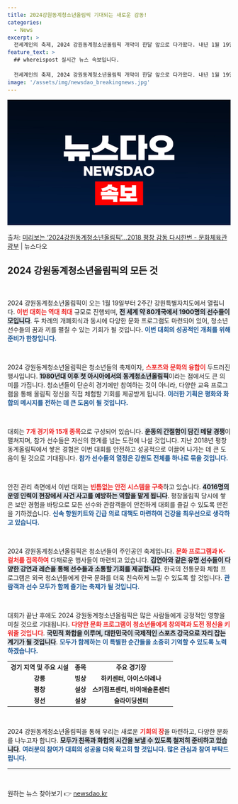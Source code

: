```yaml
---
title: 2024강원동계청소년올림픽 기대되는 새로운 감동!
categories:
  - News
excerpt: >
  전세계인의 축제, 2024 강원동계청소년올림픽 개막이 한달 앞으로 다가왔다. 내년 1월 19일부터 2월 1일…
feature_text: >
  ## whereispost 실시간 뉴스 속보입니다.

  전세계인의 축제, 2024 강원동계청소년올림픽 개막이 한달 앞으로 다가왔다. 내년 1월 19일부터 2월 1일…
image: '/assets/img/newsdao_breakingnews.jpg'
---
```


![뉴스다오 속보](/assets/img/newsdao_breakingnews.jpg)

<p>출처: <a href="https://newsdao.kr/2871" rel="dofollow">미리보는 ‘2024강원동계청소년올림픽’…2018 평창 감동 다시한번 - 문화체육관광부</a> | 뉴스다오</p>

<h2 data-ke-size="size26">2024 강원동계청소년올림픽의 모든 것</h2>

<p data-ke-size="size16">&nbsp;</p>

2024 강원동계청소년올림픽이 오는 1월 19일부터 2주간 강원특별자치도에서 열립니다. <b><span style="color: #ee2323;">이번 대회는 역대 최대</span></b> 규모로 진행되며, <b><span style="background-color: #21538527;">전 세계 약 80개국에서 1900명의 선수들이 모입니다</span></b>. 두 차례의 개폐회식과 동시에 다양한 문화 프로그램도 마련되어 있어, 청소년 선수들의 꿈과 끼를 펼칠 수 있는 기회가 될 것입니다. <b><span style="color: #1a5490;">이번 대회의 성공적인 개최를 위해 준비가 한창입니다.</span></b>

<p data-ke-size="size16">&nbsp;</p>

2024 강원동계청소년올림픽은 청소년들의 축제이자, <b><span style="color: #ee2323;">스포츠와 문화의 융합이</span></b> 두드러진 행사입니다. <b><span style="background-color: #21538527;">1980년대 이후 첫 아시아에서의 동계청소년올림픽</span></b>이라는 점에서도 큰 의미를 가집니다. 청소년들이 단순히 경기에만 참여하는 것이 아니라, 다양한 교육 프로그램을 통해 올림픽 정신을 직접 체험할 기회를 제공받게 됩니다. <b><span style="color: #1a5490;">이러한 기획은 평화와 화합의 메시지를 전하는 데 큰 도움이 될 것입니다.</span></b>

<p data-ke-size="size16">&nbsp;</p>

대회는 <b><span style="color: #ee2323;">7개 경기와 15개 종목</span></b>으로 구성되어 있습니다. <b><span style="background-color: #21538527;">운동의 간절함이 담긴 메달 경쟁</span></b>이 펼쳐지며, 참가 선수들은 자신의 한계를 넘는 도전에 나설 것입니다. 지난 2018년 평창동계올림픽에서 쌓은 경험은 이번 대회를 안전하고 성공적으로 이끌어 나가는 데 큰 도움이 될 것으로 기대됩니다. <b><span style="color: #1a5490;">참가 선수들의 열정은 강원도 전체를 하나로 묶을 것입니다.</span></b>

<p data-ke-size="size16">&nbsp;</p>

안전 관리 측면에서 이번 대회는 <b><span style="color: #ee2323;">빈틈없는 안전 시스템을 구축</span></b>하고 있습니다. <b><span style="background-color: #21538527;">4016명의 운영 인력이 현장에서 사건 사고를 예방하는 역할을 맡게 됩니다</span></b>. 평창올림픽 당시에 쌓은 보안 경험을 바탕으로 모든 선수와 관람객들이 안전하게 대회를 즐길 수 있도록 만전을 기하겠습니다. <b><span style="color: #1a5490;">신속 항원키트와 긴급 의료 대책도 마련하여 건강을 최우선으로 생각하고 있습니다.</span></b>

<p data-ke-size="size16">&nbsp;</p>

2024 강원동계청소년올림픽은 청소년들이 주인공인 축제입니다. <b><span style="color: #ee2323;">문화 프로그램과 K-컬처를 접목하여</span></b> 다채로운 행사들이 마련되고 있습니다. <b><span style="background-color: #21538527;">김연아와 같은 유명 선수들이 다양한 강연과 레슨을 통해 선수들과 소통할 기회를 제공합니다</span></b>. 한국의 전통문화 체험 프로그램은 외국 청소년들에게 한국 문화를 더욱 친숙하게 느낄 수 있도록 할 것입니다. <b><span style="color: #1a5490;">관람객과 선수 모두가 함께 즐기는 축제가 될 것입니다.</span></b>

<p data-ke-size="size16">&nbsp;</p>

대회가 끝난 후에도 2024 강원동계청소년올림픽은 많은 사람들에게 긍정적인 영향을 미칠 것으로 기대됩니다. <b><span style="color: #ee2323;">다양한 문화 프로그램이 청소년들에게 창의력과 도전 정신을 키워줄 것입니다</span></b>. <b><span style="background-color: #21538527;">국민적 화합을 이루며, 대한민국이 국제적인 스포츠 강국으로 자리 잡는 계기가 될 것입니다</span></b>. <b><span style="color: #1a5490;">모두가 함께하는 이 특별한 순간들을 소중히 기억할 수 있도록 노력하겠습니다.</span></b>

<table>
  <tr>
    <td style="text-align: center; height: 17px;"><b>경기 지역 및 주요 시설</b></td>
    <td style="text-align: center; height: 17px;"><b>종목</b></td>
    <td style="text-align: center; height: 17px;"><b>주요 경기장</b></td>
  </tr>
  <tr>
    <td style="text-align: center; height: 17px;"><b>강릉</b></td>
    <td style="text-align: center; height: 17px;"><b>빙상</b></td>
    <td style="text-align: center; height: 17px;"><b>하키센터, 아이스아레나</b></td>
  </tr>
  <tr>
    <td style="text-align: center; height: 17px;"><b>평창</b></td>
    <td style="text-align: center; height: 17px;"><b>설상</b></td>
    <td style="text-align: center; height: 17px;"><b>스키점프센터, 바이애슬론센터</b></td>
  </tr>
  <tr>
    <td style="text-align: center; height: 17px;"><b>정선</b></td>
    <td style="text-align: center; height: 17px;"><b>설상</b></td>
    <td style="text-align: center; height: 17px;"><b>슬라이딩센터</b></td>
  </tr>
</table>

<p data-ke-size="size16">&nbsp;</p>

2024 강원동계청소년올림픽을 통해 우리는 새로운 <b><span style="color: #ee2323;">기회의 장</span></b>을 마련하고, 다양한 문화를 나누고자 합니다. <b><span style="background-color: #21538527;">모두가 친목과 화합의 시간을 보낼 수 있도록 철저히 준비하고 있습니다</span></b>. <b><span style="color: #1a5490;">여러분의 참여가 대회의 성공을 더욱 확고히 할 것입니다. 많은 관심과 참여 부탁드립니다.</span></b>

<hr>
<p data-ke-size="size16">&nbsp;</p> 

원하는 뉴스 찾아보기 👉 <a href="https://newsdao.kr" rel="dofollow">newsdao.kr</a>


